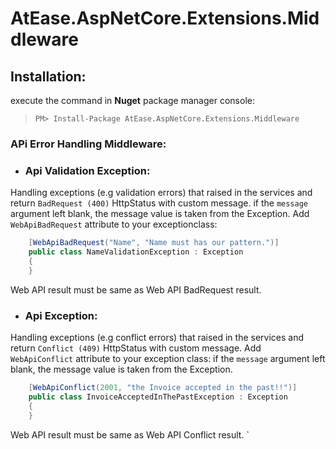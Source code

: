 # AtEase.AspNetCore.Extensions.Middleware

## Installation:
execute the command in **Nuget** package manager console:
>`PM> Install-Package AtEase.AspNetCore.Extensions.Middleware`


### APi Error Handling Middleware:
* ### Api Validation Exception:
Handling exceptions (e.g validation errors) that raised in the services and return `BadRequest (400)` HttpStatus with custom message.
if the `message` argument left blank, the message value is taken from the Exception.
Add `WebApiBadRequest` attribute to your exceptionclass:
```C#
    [WebApiBadRequest("Name", "Name must has our pattern.")]
    public class NameValidationException : Exception
    {
    }
```
Web API result must be same as Web API BadRequest result.




* ### Api Exception:
Handling exceptions (e.g conflict errors) that raised in the services and return `Conflict (409)` HttpStatus with custom message.
Add `WebApiConflict` attribute to your exception class:
if the `message` argument left blank, the message value is taken from the Exception.
```C#
    [WebApiConflict(2001, "the Invoice accepted in the past!!")]
    public class InvoiceAcceptedInThePastException : Exception
    {
    }
```
Web API result must be same as Web API Conflict result.
`
